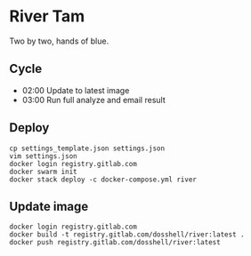 # River Tam
Two by two, hands of blue.


## Cycle

- 02:00 Update to latest image
- 03:00 Run full analyze and email result


## Deploy
```
cp settings_template.json settings.json
vim settings.json
docker login registry.gitlab.com
docker swarm init
docker stack deploy -c docker-compose.yml river
```


## Update image
```
docker login registry.gitlab.com
docker build -t registry.gitlab.com/dosshell/river:latest .
docker push registry.gitlab.com/dosshell/river:latest
```
